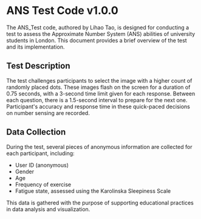 # ANS Test Code v1.0.0

The ANS_Test code, authored by Lihao Tao, is designed for conducting a test to assess the Approximate Number System (ANS) abilities of university students in London. This document provides a brief overview of the test and its implementation.

## Test Description

The test challenges participants to select the image with a higher count of randomly placed dots. These images flash on the screen for a duration of 0.75 seconds, with a 3-second time limit given for each response. Between each question, there is a 1.5-second interval to prepare for the next one. Participant's accuracy and response time in these quick-paced decisions on number sensing are recorded.

## Data Collection

During the test, several pieces of anonymous information are collected for each participant, including:

- User ID (anonymous)
- Gender
- Age
- Frequency of exercise
- Fatigue state, assessed using the Karolinska Sleepiness Scale

This data is gathered with the purpose of supporting educational practices in data analysis and visualization.
